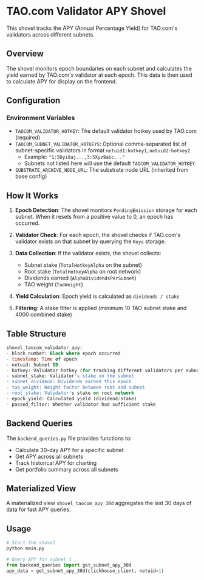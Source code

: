 # TAO.com Validator APY Shovel

This shovel tracks the APY (Annual Percentage Yield) for TAO.com's validators across different subnets.

## Overview

The shovel monitors epoch boundaries on each subnet and calculates the yield earned by TAO.com's validator at each epoch. This data is then used to calculate APY for display on the frontend.

## Configuration

### Environment Variables

- `TAOCOM_VALIDATOR_HOTKEY`: The default validator hotkey used by TAO.com (required)
- `TAOCOM_SUBNET_VALIDATOR_HOTKEYS`: Optional comma-separated list of subnet-specific validators in format `netuid1:hotkey1,netuid2:hotkey2` 
  - Example: `"1:5Dyi8aj...,3:5Xyz9abc..."`
  - Subnets not listed here will use the default `TAOCOM_VALIDATOR_HOTKEY`
- `SUBSTRATE_ARCHIVE_NODE_URL`: The substrate node URL (inherited from base config)

## How It Works

1. **Epoch Detection**: The shovel monitors `PendingEmission` storage for each subnet. When it resets from a positive value to 0, an epoch has occurred.

2. **Validator Check**: For each epoch, the shovel checks if TAO.com's validator exists on that subnet by querying the `Keys` storage.

3. **Data Collection**: If the validator exists, the shovel collects:
   - Subnet stake (`TotalHotkeyAlpha` on the subnet)
   - Root stake (`TotalHotkeyAlpha` on root network)
   - Dividends earned (`AlphaDividendsPerSubnet`)
   - TAO weight (`TaoWeight`)

4. **Yield Calculation**: Epoch yield is calculated as `dividends / stake`

5. **Filtering**: A stake filter is applied (minimum 10 TAO subnet stake and 4000 combined stake)

## Table Structure

```sql
shovel_taocom_validator_apy:
- block_number: Block where epoch occurred
- timestamp: Time of epoch
- netuid: Subnet ID
- hotkey: Validator hotkey (for tracking different validators per subnet)
- subnet_stake: Validator's stake on the subnet
- subnet_dividend: Dividends earned this epoch
- tao_weight: Weight factor between root and subnet
- root_stake: Validator's stake on root network
- epoch_yield: Calculated yield (dividend/stake)
- passed_filter: Whether validator had sufficient stake
```

## Backend Queries

The `backend_queries.py` file provides functions to:
- Calculate 30-day APY for a specific subnet
- Get APY across all subnets
- Track historical APY for charting
- Get portfolio summary across all subnets

## Materialized View

A materialized view `shovel_taocom_apy_30d` aggregates the last 30 days of data for fast APY queries.

## Usage

```python
# Start the shovel
python main.py

# Query APY for subnet 1
from backend_queries import get_subnet_apy_30d
apy_data = get_subnet_apy_30d(clickhouse_client, netuid=1)
```
